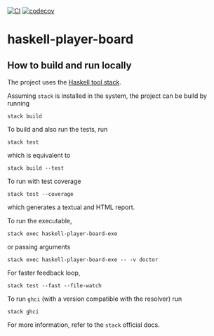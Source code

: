 [![CI](https://github.com/alessandrocandolini/haskell-player-board/actions/workflows/ci.yml/badge.svg)](https://github.com/alessandrocandolini/haskell-player-board/actions/workflows/ci.yml) [![codecov](https://codecov.io/gh/alessandrocandolini/haskell-player-board/branch/main/graph/badge.svg?token=TLSMPanGeM)](https://codecov.io/gh/alessandrocandolini/haskell-player-board)

# haskell-player-board

## How to build and run locally

The project uses the [Haskell tool stack](https://docs.haskellstack.org/en/stable/README/).

Assuming `stack` is installed in the system, the project can be build by running
```
stack build
```
To build and also run the tests, run
```
stack test
```
which is equivalent to
```
stack build --test
```
To run with test coverage
```
stack test --coverage
```
which generates a textual and HTML report.

To run the executable,
```
stack exec haskell-player-board-exe
```
or passing arguments
```
stack exec haskell-player-board-exe -- -v doctor
```

For faster feedback loop,
```
stack test --fast --file-watch
```
To run `ghci` (with a version compatible with the resolver) run
```
stack ghci
```
For more information, refer to the `stack` official docs.
